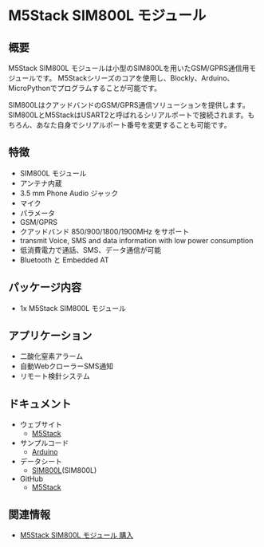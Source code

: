 # M5Stack SIM800L モジュール

## 概要

M5Stack SIM800L モジュールは小型のSIM800Lを用いたGSM/GPRS通信用モジュールです。
M5Stackシリーズのコアを使用し、Blockly、Arduino、MicroPythonでプログラムすることが可能です。

SIM800LはクアッドバンドのGSM/GPRS通信ソリューションを提供します。SIM800LとM5StackはUSART2と呼ばれるシリアルポートで接続されます。もちろん、あなた自身でシリアルポート番号を変更することも可能です。

## 特徴

- SIM800L モジュール
- アンテナ内蔵
- 3.5 mm Phone Audio ジャック
- マイク
- パラメータ
- GSM/GPRS
- クアッドバンド 850/900/1800/1900MHz をサポート
- transmit Voice, SMS and data information with low power consumption
- 低消費電力で通話、SMS、データ通信が可能
- Bluetooth と Embedded AT

## パッケージ内容

- 1x M5Stack SIM800L モジュール

## アプリケーション

- 二酸化窒素アラーム
- 自動WebクローラーSMS通知
- リモート検針システム

## ドキュメント

- ウェブサイト
  - [M5Stack](https://m5stack.com)
- サンプルコード
  - [Arduino](https://github.com/m5stack/M5Stack/tree/master/examples)
- データシート
  - [SIM800L](http://simcomm2m.com/En/module/detail.aspx?id=138)(SIM800L)
- GitHub
  - [M5Stack](https://github.com/m5stack/M5Stack)

## 関連情報

- [M5Stack SIM800L モジュール 購入](https://www.aliexpress.com/store/product/M5Stack-Official-In-Stock-GSM-Module-SIM800L-Stackable-IoT-Development-Board-for-Arduino-ESP32-with-MIC/3226069_32843211923.html)
